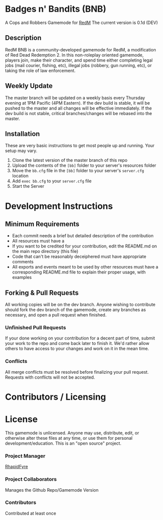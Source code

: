 # Badges n' Bandits (BNB)
A Cops and Robbers Gamemode for [RedM](https://redm.gg/)
The current version is 0.1d (DEV)

## Description
RedM BNB is a community-developed gamemode for RedM, a modification of Red Dead Redemption 2. In this non-roleplay oriented gamemode, players join, make their character, and spend time either completing legal jobs (mail courier, fishing, etc), illegal jobs (robbery, gun running, etc), or taking the role of law enforcement.

## Weekly Update
The master branch will be updated on a weekly basis every Thursday evening at 1PM Pacific (4PM Eastern).
If the dev build is stable, it will be pushed to the master and all changes will be effective immediately.
If the dev build is not stable, critical branches/changes will be rebased into the master.

## Installation
These are very basic instructions to get most people up and running. Your setup may vary.
1) Clone the latest version of the master branch of this repo
2) Upload the contents of the `[bb]` folder to your server's resources folder
3) Move the `bb.cfg` file in the `[bb]` folder to your server's `server.cfg` location
4) Add `exec bb.cfg` to your `server.cfg` file
5) Start the Server

# Development Instructions

## Minimum Requirements
- Each commit needs a brief but detailed description of the contribution
- All resources must have a
- If you want to be credited for your contribution, edit the README.md on the main repo directory (this file)
- Code that can't be reasonably deceiphered must have appropriate comments
- All exports and events meant to be used by other resources must have a corresponding README.md file to explain their proper usage, with examples

## Forking & Pull Requests
All working copies will be on the dev branch. Anyone wishing to contribute should fork the dev branch of the gamemode, create any branches as necessary, and open a pull request when finished.

### Unfinished Pull Requests
If your done working on your contribution for a decent part of time, submit your work to the repo and come back later to finish it. We'd rather allow others to have access to your changes and work on it in the mean time.

### Conflicts
All merge conflicts must be resolved before finalizing your pull request.
Requests with conflicts will not be accepted.

# Contributors / Licensing

# License
This gamemode is unlicensed. Anyone may use, distribute, edit, or otherwise alter these files at any time, or use them for personal development/education. This is an "open source" project.

### Project Manager
[RhapidFyre](https://github.com/rhapidfyre)

### Project Collaborators
Manages the Github Repo/Gamemode Version

### Contributors
Contributed at least once
